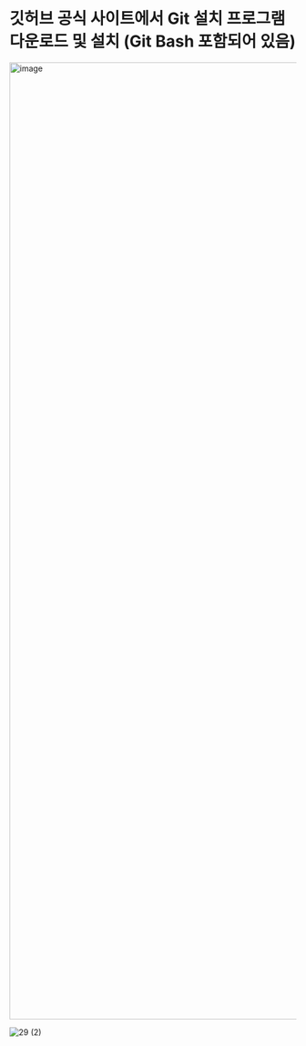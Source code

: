 # 깃허브 공식 사이트에서 Git 설치 프로그램 다운로드 및 설치 (Git Bash 포함되어 있음)

<img width="1470" height="1682" alt="image" src="https://github.com/user-attachments/assets/536b21d3-0c6d-4bb9-9546-708f3ac19106" />




![29 (2)](https://github.com/user-attachments/assets/dc06023b-8950-402b-b59a-2365d6eb54d5)

